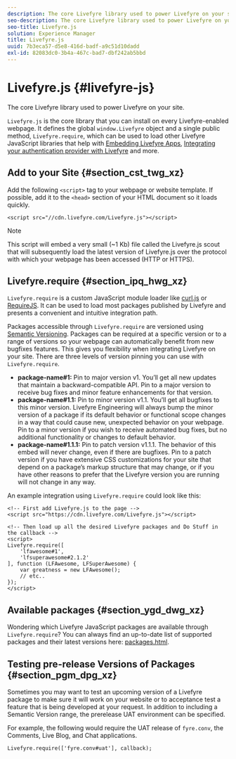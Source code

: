 ```yaml
---
description: The core Livefyre library used to power Livefyre on your site.
seo-description: The core Livefyre library used to power Livefyre on your site.
seo-title: Livefyre.js
solution: Experience Manager
title: Livefyre.js
uuid: 7b3eca57-d5e8-416d-badf-a9c51d10dadd
exl-id: 82083dc0-3b4a-467c-bad7-dbf242ab5bbd
---
```

# Livefyre.js {#livefyre-js}

The core Livefyre library used to power Livefyre on your site.

`Livefyre.js` is the core library that you can install on every Livefyre-enabled webpage. It defines the global `window.Livefyre` object and a single public method, `Livefyre.require`, which can be used to load other Livefyre JavaScript libraries that help with [Embedding Livefyre Apps](/help/implementation/c-getting-started/c-implementation-process/c-using-livefyre.js-to-create-customize-and-use-apps-on-your-site.md), [Integrating your authentication provider with Livefyre](/help/implementation/t-about-identity-integration/t-about-identity-integration.md) and more.

## Add to your Site {#section_cst_twg_xz}

Add the following `<script>` tag to your webpage or website template. If possible, add it to the `<head>` section of your HTML document so it loads quickly.

```
<script src="//cdn.livefyre.com/Livefyre.js"></script>
```

>[!NOTE]
>
>This script will embed a very small (~1 Kb) file called the Livefyre.js scout that will subsequently load the latest version of Livefyre.js over the protocol with which your webpage has been accessed (HTTP or HTTPS).

## Livefyre.require {#section_ipq_hwg_xz}

`Livefyre.require` is a custom JavaScript module loader like [curl.js](https://github.com/cujojs/curl) or [RequireJS](https://requirejs.org/). It can be used to load most packages published by Livefyre and presents a convenient and intuitive integration path.

Packages accessible through `Livefyre.require` are versioned using [Semantic Versioning](https://semver.org/). Packages can be required at a specific version or to a range of versions so your webpage can automatically benefit from new bugfixes features. This gives you flexibility when integrating Livefyre on your site. There are three levels of version pinning you can use with `Livefyre.require`.

* **package-name#1:** Pin to major version v1. You’ll get all new updates that maintain a backward-compatible API. Pin to a major version to receive bug fixes and minor feature enhancements for that version.
* **package-name#1.1:** Pin to minor version v1.1. You’ll get all bugfixes to this minor version. Livefyre Engineering will always bump the minor version of a package if its default behavior or functional scope changes in a way that could cause new, unexpected behavior on your webpage. Pin to a minor version if you wish to receive automated bug fixes, but no additional functionality or changes to default behavior.
* **package-name#1.1.1:** Pin to patch version v1.1.1. The behavior of this embed will never change, even if there are bugfixes. Pin to a patch version if you have extensive CSS customizations for your site that depend on a package’s markup structure that may change, or if you have other reasons to prefer that the Livefyre version you are running will not change in any way.

An example integration using `Livefyre.require` could look like this:

```
<!-- First add Livefyre.js to the page --> 
<script src="https://cdn.livefyre.com/Livefyre.js"></script> 
  
<!-- Then load up all the desired Livefyre packages and Do Stuff in the callback --> 
<script> 
Livefyre.require([ 
    'lfawesome#1', 
    'lfsuperawesome#2.1.2' 
], function (LFAwesome, LFSuperAwesome) { 
    var greatness = new LFAwesome(); 
    // etc.. 
}); 
</script>
```

## Available packages {#section_ygd_dwg_xz}

Wondering which Livefyre JavaScript packages are available through `Livefyre.require`? You can always find an up-to-date list of supported packages and their latest versions here: [packages.html](https://cdn.livefyre.com/packages.html).

## Testing pre-release Versions of Packages {#section_pgm_dpg_xz}

Sometimes you may want to test an upcoming version of a Livefyre package to make sure it will work on your website or to acceptance test a feature that is being developed at your request. In addition to including a Semantic Version range, the prerelease UAT environment can be specified.

For example, the following would require the UAT release of `fyre.conv`, the Comments, Live Blog, and Chat applications.

```
Livefyre.require(['fyre.conv#uat'], callback); 

```
